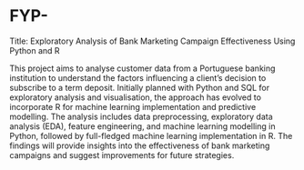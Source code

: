# FYP-
Title: Exploratory Analysis of Bank Marketing Campaign Effectiveness Using Python and R

This project aims to analyse customer data from a Portuguese banking institution to understand the factors influencing a client’s decision to subscribe to a term deposit. Initially planned with Python and SQL for exploratory analysis and visualisation, the approach has evolved to incorporate R for machine learning implementation and predictive modelling. The analysis includes data preprocessing, exploratory data analysis (EDA), feature engineering, and machine learning modelling in Python, followed by full-fledged machine learning implementation in R. The findings will provide insights into the effectiveness of bank marketing campaigns and suggest improvements for future strategies.
